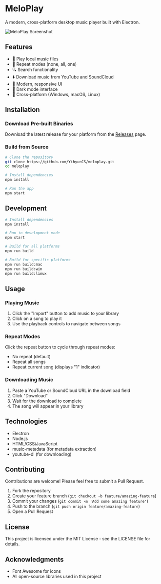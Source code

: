 # MeloPlay

A modern, cross-platform desktop music player built with Electron.

![MeloPlay Screenshot](screenshot.png)

## Features

- 🎵 Play local music files
- 🔄 Repeat modes (none, all, one)
- 🔍 Search functionality
- ⬇️ Download music from YouTube and SoundCloud
- 🎨 Modern, responsive UI
- 🌙 Dark mode interface
- 📱 Cross-platform (Windows, macOS, Linux)

## Installation

### Download Pre-built Binaries

Download the latest release for your platform from the [Releases](https://github.com/YihyunCS/releases) page.

### Build from Source

```bash
# Clone the repository
git clone https://github.com/YihyunCS/meloplay.git
cd meloplay

# Install dependencies
npm install

# Run the app
npm start
```

## Development

```bash
# Install dependencies
npm install

# Run in development mode
npm start

# Build for all platforms
npm run build

# Build for specific platforms
npm run build:mac
npm run build:win
npm run build:linux
```

## Usage

### Playing Music

1. Click the "Import" button to add music to your library
2. Click on a song to play it
3. Use the playback controls to navigate between songs

### Repeat Modes

Click the repeat button to cycle through repeat modes:
- No repeat (default)
- Repeat all songs
- Repeat current song (displays "1" indicator)

### Downloading Music

1. Paste a YouTube or SoundCloud URL in the download field
2. Click "Download"
3. Wait for the download to complete
4. The song will appear in your library

## Technologies

- Electron
- Node.js
- HTML/CSS/JavaScript
- music-metadata (for metadata extraction)
- youtube-dl (for downloading)

## Contributing

Contributions are welcome! Please feel free to submit a Pull Request.

1. Fork the repository
2. Create your feature branch (`git checkout -b feature/amazing-feature`)
3. Commit your changes (`git commit -m 'Add some amazing feature'`)
4. Push to the branch (`git push origin feature/amazing-feature`)
5. Open a Pull Request

## License

This project is licensed under the MIT License - see the LICENSE file for details.

## Acknowledgments

- Font Awesome for icons
- All open-source libraries used in this project 
